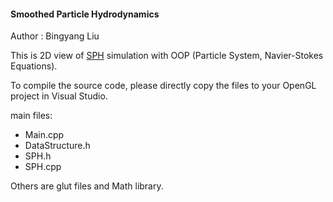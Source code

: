 #### Smoothed Particle Hydrodynamics
Author        : Bingyang Liu


This is 2D view of [SPH][1] simulation with OOP (Particle System, Navier-Stokes Equations).

To compile the source code, please directly copy the files to your OpenGL project in Visual Studio.

main files:

- Main.cpp
- DataStructure.h
- SPH.h
- SPH.cpp

Others are glut files and Math library.

[1]:http://matthias-mueller-fischer.ch/publications/sca03.pdf